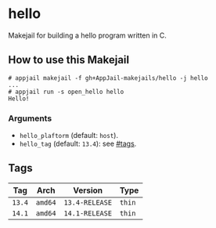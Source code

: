 # hello

Makejail for building a hello program written in C.

## How to use this Makejail

```
# appjail makejail -f gh+AppJail-makejails/hello -j hello
...
# appjail run -s open_hello hello
Hello!
```

### Arguments

* `hello_plaftorm` (default: `host`).
* `hello_tag` (default: `13.4`): see [#tags](#tags).

## Tags

| Tag           | Arch    | Version        | Type   |
| ------------- | --------| -------------- | ------ |
| `13.4`        | `amd64` | `13.4-RELEASE` | `thin` |
| `14.1`        | `amd64` | `14.1-RELEASE` | `thin` |
